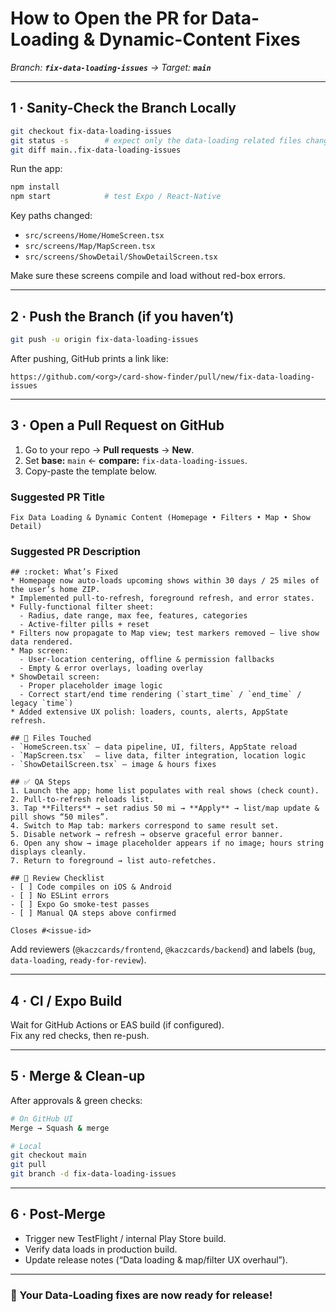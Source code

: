 # How to Open the PR for Data-Loading & Dynamic-Content Fixes  
_Branch: **`fix-data-loading-issues`** → Target: **`main`**_

---

## 1 · Sanity-Check the Branch Locally

```bash
git checkout fix-data-loading-issues
git status -s        # expect only the data-loading related files changed
git diff main..fix-data-loading-issues
```

Run the app:

```bash
npm install
npm start            # test Expo / React-Native
```

Key paths changed:

* `src/screens/Home/HomeScreen.tsx`
* `src/screens/Map/MapScreen.tsx`
* `src/screens/ShowDetail/ShowDetailScreen.tsx`

Make sure these screens compile and load without red-box errors.

---

## 2 · Push the Branch (if you haven’t)

```bash
git push -u origin fix-data-loading-issues
```

After pushing, GitHub prints a link like:

```
https://github.com/<org>/card-show-finder/pull/new/fix-data-loading-issues
```

---

## 3 · Open a Pull Request on GitHub

1. Go to your repo → **Pull requests** → **New**.  
2. Set **base:** `main` ← **compare:** `fix-data-loading-issues`.  
3. Copy-paste the template below.

### Suggested PR Title

```
Fix Data Loading & Dynamic Content (Homepage • Filters • Map • Show Detail)
```

### Suggested PR Description

```
## :rocket: What’s Fixed
* Homepage now auto-loads upcoming shows within 30 days / 25 miles of the user’s home ZIP.
* Implemented pull-to-refresh, foreground refresh, and error states.
* Fully-functional filter sheet:
  - Radius, date range, max fee, features, categories
  - Active-filter pills + reset
* Filters now propagate to Map view; test markers removed – live show data rendered.
* Map screen:
  - User-location centering, offline & permission fallbacks
  - Empty & error overlays, loading overlay
* ShowDetail screen:
  - Proper placeholder image logic
  - Correct start/end time rendering (`start_time` / `end_time` / legacy `time`)
* Added extensive UX polish: loaders, counts, alerts, AppState refresh.

## 🧩 Files Touched
- `HomeScreen.tsx` – data pipeline, UI, filters, AppState reload
- `MapScreen.tsx`  – live data, filter integration, location logic
- `ShowDetailScreen.tsx` – image & hours fixes

## ✅ QA Steps
1. Launch the app; home list populates with real shows (check count).
2. Pull-to-refresh reloads list.
3. Tap **Filters** → set radius 50 mi → **Apply** → list/map update & pill shows “50 miles”.
4. Switch to Map tab: markers correspond to same result set.
5. Disable network → refresh → observe graceful error banner.
6. Open any show → image placeholder appears if no image; hours string displays cleanly.
7. Return to foreground → list auto-refetches.

## 🤝 Review Checklist
- [ ] Code compiles on iOS & Android
- [ ] No ESLint errors
- [ ] Expo Go smoke-test passes
- [ ] Manual QA steps above confirmed

Closes #<issue-id>
```

Add reviewers (`@kaczcards/frontend`, `@kaczcards/backend`) and labels (`bug`, `data-loading`, `ready-for-review`).

---

## 4 · CI / Expo Build

Wait for GitHub Actions or EAS build (if configured).  
Fix any red checks, then re-push.

---

## 5 · Merge & Clean-up

After approvals & green checks:

```bash
# On GitHub UI
Merge → Squash & merge

# Local
git checkout main
git pull
git branch -d fix-data-loading-issues
```

---

## 6 · Post-Merge

* Trigger new TestFlight / internal Play Store build.
* Verify data loads in production build.
* Update release notes (“Data loading & map/filter UX overhaul”).

---

### :tada:  Your Data-Loading fixes are now ready for release!
